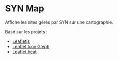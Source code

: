 # SYN Map

Affiche les sites gérés par SYN sur une cartographie.

Basé sur les projets :

* [Leafletjs](https://leafletjs.com/)
* [Leaflet.Icon.Glyph](https://github.com/Leaflet/Leaflet.Icon.Glyph)
* [Leaflet.heat](https://github.com/Leaflet/Leaflet.heat)

